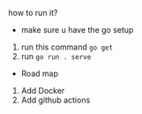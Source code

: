 how to run it?

- make sure u have the go setup

1. run this command `go get`
2. run `go run . serve`

- Road map

1. Add Docker
2. Add github actions
